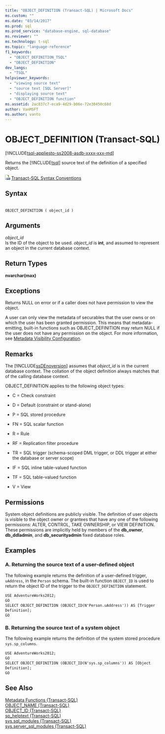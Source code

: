 ```yaml
---
title: "OBJECT_DEFINITION (Transact-SQL) | Microsoft Docs"
ms.custom: ""
ms.date: "03/14/2017"
ms.prod: sql
ms.prod_service: "database-engine, sql-database"
ms.reviewer: ""
ms.technology: t-sql
ms.topic: "language-reference"
f1_keywords: 
  - "OBJECT_DEFINITION_TSQL"
  - "OBJECT_DEFINITION"
dev_langs: 
  - "TSQL"
helpviewer_keywords: 
  - "viewing source text"
  - "source text [SQL Server]"
  - "displaying source text"
  - "OBJECT_DEFINITION function"
ms.assetid: 2ac837c7-eca9-4d29-b06e-72e30450c68d
author: VanMSFT
ms.author: vanto
---
```

# OBJECT_DEFINITION (Transact-SQL)
[!INCLUDE[tsql-appliesto-ss2008-asdb-xxxx-xxx-md](../../includes/tsql-appliesto-ss2008-asdb-xxxx-xxx-md.md)]

  Returns the [!INCLUDE[tsql](../../includes/tsql-md.md)] source text of the definition of a specified object.  
  
 ![Topic link icon](../../database-engine/configure-windows/media/topic-link.gif "Topic link icon") [Transact-SQL Syntax Conventions](../../t-sql/language-elements/transact-sql-syntax-conventions-transact-sql.md)  
  
## Syntax  
  
```  
  
OBJECT_DEFINITION ( object_id )  
```  
  
## Arguments  
 *object_id*  
 Is the ID of the object to be used. *object_id* is **int**, and assumed to represent an object in the current database context.  
  
## Return Types  
 **nvarchar(max)**  
  
## Exceptions  
 Returns NULL on error or if a caller does not have permission to view the object.  
  
 A user can only view the metadata of securables that the user owns or on which the user has been granted permission. This means that metadata-emitting, built-in functions such as OBJECT_DEFINITION may return NULL if the user does not have any permission on the object. For more information, see [Metadata Visibility Configuration](../../relational-databases/security/metadata-visibility-configuration.md).  
  
## Remarks  
 The [!INCLUDE[ssDEnoversion](../../includes/ssdenoversion-md.md)] assumes that *object_id* is in the current database context. The collation of the object definition always matches that of the calling database context.  
  
 OBJECT_DEFINITION applies to the following object types:  
  
-   C = Check constraint  
  
-   D = Default (constraint or stand-alone)  
  
-   P = SQL stored procedure  
  
-   FN = SQL scalar function  
  
-   R = Rule  
  
-   RF = Replication filter procedure  
  
-   TR = SQL trigger (schema-scoped DML trigger, or DDL trigger at either the database or server scope)  
  
-   IF = SQL inline table-valued function  
  
-   TF = SQL table-valued function  
  
-   V = View  
  
## Permissions  
 System object definitions are publicly visible. The definition of user objects is visible to the object owner or grantees that have any one of the following permissions: ALTER, CONTROL, TAKE OWNERSHIP, or VIEW DEFINITION. These permissions are implicitly held by members of the **db_owner**, **db_ddladmin**, and **db_securityadmin** fixed database roles.  
  
## Examples  
  
### A. Returning the source text of a user-defined object  
 The following example returns the definition of a user-defined trigger, `uAddress`, in the `Person` schema. The built-in function `OBJECT_ID` is used to return the object ID of the trigger to the `OBJECT_DEFINITION` statement.  
  
```  
USE AdventureWorks2012;  
GO  
SELECT OBJECT_DEFINITION (OBJECT_ID(N'Person.uAddress')) AS [Trigger Definition];   
GO  
```  
  
### B. Returning the source text of a system object  
 The following example returns the definition of the system stored procedure `sys.sp_columns`.  
  
```  
USE AdventureWorks2012;  
GO  
SELECT OBJECT_DEFINITION (OBJECT_ID(N'sys.sp_columns')) AS [Object Definition];  
GO  
```  
  
## See Also  
 [Metadata Functions &#40;Transact-SQL&#41;](../../t-sql/functions/metadata-functions-transact-sql.md)   
 [OBJECT_NAME &#40;Transact-SQL&#41;](../../t-sql/functions/object-name-transact-sql.md)   
 [OBJECT_ID &#40;Transact-SQL&#41;](../../t-sql/functions/object-id-transact-sql.md)   
 [sp_helptext &#40;Transact-SQL&#41;](../../relational-databases/system-stored-procedures/sp-helptext-transact-sql.md)   
 [sys.sql_modules &#40;Transact-SQL&#41;](../../relational-databases/system-catalog-views/sys-sql-modules-transact-sql.md)   
 [sys.server_sql_modules &#40;Transact-SQL&#41;](../../relational-databases/system-catalog-views/sys-server-sql-modules-transact-sql.md)  
  
  
